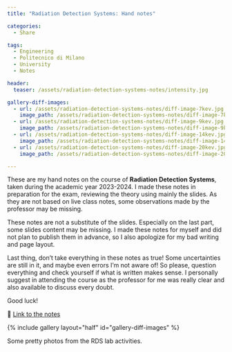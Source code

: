 ```yaml
---
title: "Radiation Detection Systems: Hand notes"

categories:
  - Share

tags:
  - Engineering
  - Politecnico di Milano
  - University
  - Notes

header:
  teaser: /assets/radiation-detection-systems-notes/intensity.jpg

gallery-diff-images:
  - url: /assets/radiation-detection-systems-notes/diff-image-7kev.jpg
    image_path: /assets/radiation-detection-systems-notes/diff-image-7kev.jpg
  - url: /assets/radiation-detection-systems-notes/diff-image-9kev.jpg
    image_path: /assets/radiation-detection-systems-notes/diff-image-9kev.jpg
  - url: /assets/radiation-detection-systems-notes/diff-image-14kev.jpg
    image_path: /assets/radiation-detection-systems-notes/diff-image-14kev.jpg
  - url: /assets/radiation-detection-systems-notes/diff-image-20kev.jpg
    image_path: /assets/radiation-detection-systems-notes/diff-image-20kev.jpg

---
```


These are my hand notes on the course of **Radiation Detection Systems**, taken during the academic year 2023-2024. I made these notes in preparation for the exam, reviewing the theory using mainly the slides. As they are not based on live class notes, some observations made by the professor may be missing. 

These notes are not a substitute of the slides. Especially on the last part, some slides content may be missing. I made these notes for myself and did not plan to publish them in advance, so I also apologize for my bad writing and page layout. 

Last thing, don’t take everything in these notes as true! Some uncertainties are still in it, and maybe even errors I’m not aware of! So please, question everything and check yourself if what is written makes sense. I personally suggest in attending the course as the professor for me was really clear and also available to discuss every doubt. 

Good luck!

📗  [Link to the notes](/assets/radiation-detection-systems-notes/RadiationDetectionSystems_HandNotes.pdf)


{% include gallery layout="half" id="gallery-diff-images" %}

Some pretty photos from the RDS lab activities.